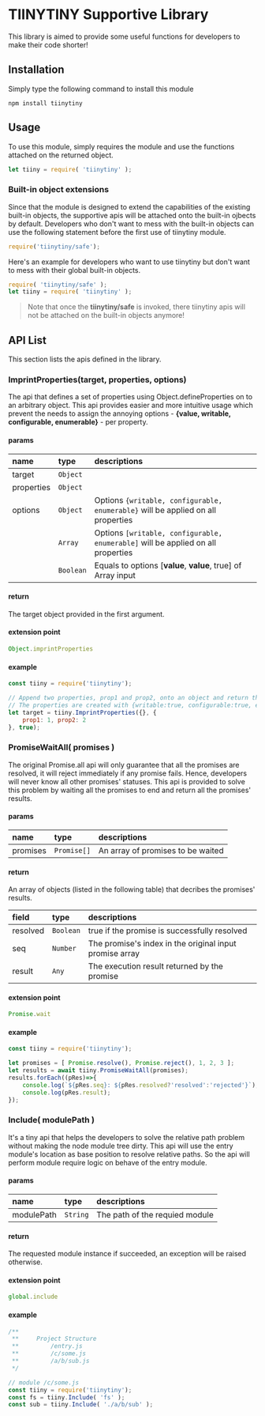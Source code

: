 # TIINYTINY Supportive Library #
This library is aimed to provide some useful functions for developers to make their code shorter!



## Installation ##
Simply type the following command to install this module
```
npm install tiinytiny
```






## Usage ##
To use this module, simply requires the module and use the functions attached on the returned object.
```javascript
let tiiny = require( 'tiinytiny' );
```

### Built-in object extensions ###
Since that the module is designed to extend the capabilities of the existing built-in objects, the supportive apis will be attached onto the built-in ojbects by default. Developers who don't want to mess with the built-in objects can use the following statement before the first use of tiinytiny module. 
```javascript
require('tiinytiny/safe');
```

Here's an example for developers who want to use tiinytiny but don't want to mess with their global built-in objects.
```javascript
require( 'tiinytiny/safe' );
let tiiny = require( 'tiinytiny' );
```

> Note that once the **tiinytiny/safe** is invoked, there tiinytiny apis will not be attached on the built-in objects anymore!






## API List ##
This section lists the apis defined in the library.

### ImprintProperties(target, properties, options) ###
The api that defines a set of properties using Object.defineProperties on to an arbitrary object. This api provides easier and more intuitive usage which prevent the needs to assign the annoying options - **{value, writable, configurable, enumerable}** - per property.

#### params ####
| name | type | descriptions |
|:-------|:----|:----|
| target | ```Object``` |  |The object where the propoeries are appended to. |
| properties | ```Object``` |  | The object that contains the properties to be appended. |
| options | ```Object``` | Options ``` {writable, configurable, enumerable} ``` will be applied on all properties |
|  | ```Array``` | Options ``` [writable, configurable, enumerable] ``` will be applied on all properties |
|  | ```Boolean``` | Equals to options \[**value**, **value**, true\] of Array input |

#### return ####
The target object provided in the first argument.

#### extension point ####
```javascript
Object.imprintProperties
```

#### example ####
```javascript
const tiiny = require('tiinytiny');

// Append two properties, prop1 and prop2, onto an object and return the object instance
// The properties are created with {writable:true, configurable:true, enumerable:true}
let target = tiiny.ImprintProperties({}, {
	prop1: 1, prop2: 2
}, true);
```



### PromiseWaitAll( promises ) ###
The original Promise.all api will only guarantee that all the promises are resolved, it will reject immediately if any promise fails. Hence, developers will never know all other promises' statuses. This api is provided to solve this problem by waiting all the promises to end and return all the promises' results.

#### params ####
| name | type | descriptions |
|:----|:----|:----|
| promises | ```Promise[]``` | An array of promises to be waited |

#### return ####
An array of objects (listed in the following table) that decribes the promises' results.

| field | type | descriptions |
|:----|:----|:----|
| resolved | ```Boolean``` | true if the promise is successfully resolved |
| seq | ```Number``` | The promise's index in the original input promise array |
| result | ```Any``` | The execution result returned by the promise |

#### extension point ####
```javascript
Promise.wait
```

#### example ####
```javascript
const tiiny = require('tiinytiny');

let promises = [ Promise.resolve(), Promise.reject(), 1, 2, 3 ];
let results = await tiiny.PromiseWaitAll(promises);
results.forEach((pRes)=>{
    console.log(`${pRes.seq}: ${pRes.resolved?'resolved':'rejected'}`);
    console.log(pRes.result);
});
```


### Include( modulePath ) ###
It's a tiny api that helps the developers to solve the relative path problem without making the node module tree dirty. This api will use the entry module's location as base position to resolve relative paths. So the api will perform module require logic on behave of the entry module.

#### params ####
| name | type | descriptions |
|:----|:----|:----|
| modulePath | ```String``` | The path of the requied module |

#### return ####
The requested module instance if succeeded, an exception will be raised otherwise.

#### extension point ####
```javascript
global.include
```

#### example ####
```javascript
/**
 **     Project Structure
 **         /entry.js
 **         /c/some.js
 **         /a/b/sub.js
 */

// module /c/some.js
const tiiny = require('tiinytiny');
const fs = tiiny.Include( 'fs' );
const sub = tiiny.Include( './a/b/sub' );
```
